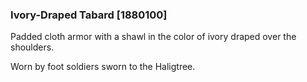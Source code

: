 ### Ivory-Draped Tabard [1880100]

Padded cloth armor with a shawl in the color of ivory draped over the shoulders.

Worn by foot soldiers sworn to the Haligtree.